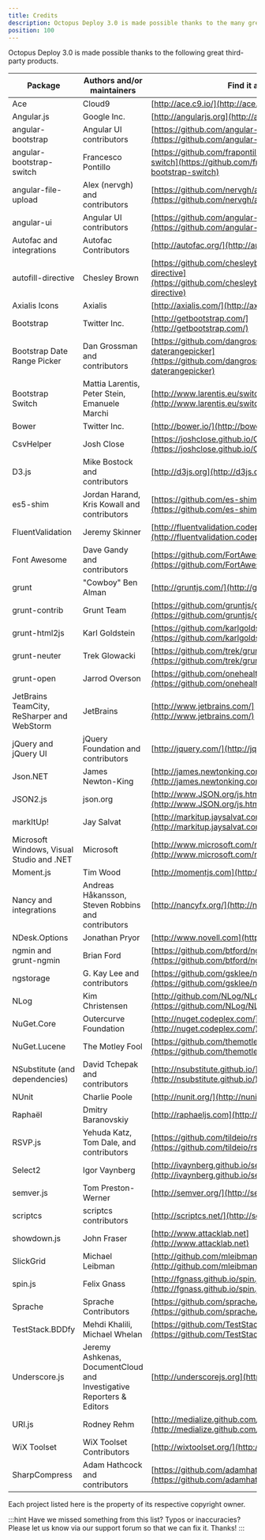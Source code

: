 ```yaml
---
title: Credits
description: Octopus Deploy 3.0 is made possible thanks to the many great third-party products.
position: 100
---
```


Octopus Deploy 3.0 is made possible thanks to the following great third-party products.

| Package                                  | Authors and/or maintainers               | Find it at...                            |
| ---------------------------------------- | ---------------------------------------- | ---------------------------------------- |
| Ace                                      | Cloud9                                   | [http://ace.c9.io/](http://ace.c9.io/)   |
| Angular.js                               | Google Inc.                              | [http://angularjs.org](http://angularjs.org/) |
| angular-bootstrap                        | Angular UI contributors                  | [https://github.com/angular-ui/bootstrap](https://github.com/angular-ui/bootstrap) |
| angular-bootstrap-switch                 | Francesco Pontillo                       | [https://github.com/frapontillo/angular-bootstrap-switch](https://github.com/frapontillo/angular-bootstrap-switch) |
| angular-file-upload                      | Alex (nervgh) and contributors           | [https://github.com/nervgh/angular-file-upload](https://github.com/nervgh/angular-file-upload) |
| angular-ui                               | Angular UI contributors                  | [https://github.com/angular-ui](https://github.com/angular-ui) |
| Autofac and integrations                 | Autofac Contributors                     | [http://autofac.org/](http://autofac.org/) |
| autofill-directive                       | Chesley Brown                            | [https://github.com/chesleybrown/autofill-directive](https://github.com/chesleybrown/autofill-directive) |
| Axialis Icons                            | Axialis                                  | [http://axialis.com/](http://axialis.com/) |
| Bootstrap                                | Twitter Inc.                             | [http://getbootstrap.com/](http://getbootstrap.com/) |
| Bootstrap Date Range Picker              | Dan Grossman and contributors            | [https://github.com/dangrossman/bootstrap-daterangepicker](https://github.com/dangrossman/bootstrap-daterangepicker) |
| Bootstrap Switch                         | Mattia Larentis, Peter Stein, Emanuele Marchi | [http://www.larentis.eu/switch/](http://www.larentis.eu/switch/) |
| Bower                                    | Twitter Inc.                             | [http://bower.io/](http://bower.io/)     |
| CsvHelper                                | Josh Close                               | [https://joshclose.github.io/CsvHelper/](https://joshclose.github.io/CsvHelper/) |
| D3.js                                    | Mike Bostock and contributors            | [http://d3js.org](http://d3js.org)/      |
| es5-shim                                 | Jordan Harand, Kris Kowall and contributors | [https://github.com/es-shims/es5-shim](https://github.com/es-shims/es5-shim) |
| FluentValidation                         | Jeremy Skinner                           | [http://fluentvalidation.codeplex.com/](http://fluentvalidation.codeplex.com/) |
| Font Awesome                             | Dave Gandy and contributors              | [https://github.com/FortAwesome/Font-Awesome](https://github.com/FortAwesome/Font-Awesome) |
| grunt                                    | "Cowboy" Ben Alman                       | [http://gruntjs.com/](http://gruntjs.com/) |
| grunt-contrib                            | Grunt Team                               | [https://github.com/gruntjs/grunt-contrib-clean](https://github.com/gruntjs/grunt-contrib-clean) |
| grunt-html2js                            | Karl Goldstein                           | [https://github.com/karlgoldstein/grunt-html2js](https://github.com/karlgoldstein/grunt-html2js) |
| grunt-neuter                             | Trek Glowacki                            | [https://github.com/trek/grunt-neuter](https://github.com/trek/grunt-neuter) |
| grunt-open                               | Jarrod Overson                           | [https://github.com/onehealth/grunt-open](https://github.com/onehealth/grunt-open) |
| JetBrains TeamCity,  ReSharper and WebStorm | JetBrains                                | [http://www.jetbrains.com/](http://www.jetbrains.com/) |
| jQuery and jQuery UI                     | jQuery Foundation and contributors       | [http://jquery.com/](http://jquery.com/) |
| Json.NET                                 | James Newton-King                        | [http://james.newtonking.com/json](http://james.newtonking.com/json) |
| JSON2.js                                 | json.org                                 | [http://www.JSON.org/js.html](http://www.JSON.org/js.html) |
| markItUp!                                | Jay Salvat                               | [http://markitup.jaysalvat.com/](http://markitup.jaysalvat.com/) |
| Microsoft Windows, Visual Studio and .NET | Microsoft                                | [http://www.microsoft.com/net](http://www.microsoft.com/net) |
| Moment.js                                | Tim Wood                                 | [http://momentjs.com](http://momentjs.com) |
| Nancy and integrations                   | Andreas Håkansson, Steven Robbins and contributors | [http://nancyfx.org/](http://nancyfx.org/) |
| NDesk.Options                            | Jonathan Pryor                           | [http://www.novell.com](http://www.novell.com/) |
| ngmin and grunt-ngmin                    | Brian Ford                               | [https://github.com/btford/ngmin](https://github.com/btford/ngmin) |
| ngstorage                                | G. Kay Lee and contributors              | [https://github.com/gsklee/ngStorage](https://github.com/gsklee/ngStorage) |
| NLog                                     | Kim Christensen                          | [http://github.com/NLog/NLog/](https://github.com/NLog/NLog/) |
| NuGet.Core                               | Outercurve Foundation                    | [http://nuget.codeplex.com/](http://nuget.codeplex.com/) |
| NuGet.Lucene                             | The Motley Fool                          | [https://github.com/themotleyfool/NuGet.Lucene](https://github.com/themotleyfool/NuGet.Lucene) |
| NSubstitute (and dependencies)           | David Tchepak and contributors           | [http://nsubstitute.github.io/](http://nsubstitute.github.io/) |
| NUnit                                    | Charlie Poole                            | [http://nunit.org/](http://nunit.org/)   |
| Raphaël                                  | Dmitry Baranovskiy                       | [http://raphaeljs.com](http://raphaeljs.com/) |
| RSVP.js                                  | Yehuda Katz, Tom Dale, and contributors  | [https://github.com/tildeio/rsvp.js](https://github.com/tildeio/rsvp.js) |
| Select2                                  | Igor Vaynberg                            | [http://ivaynberg.github.io/select2/](http://ivaynberg.github.io/select2/) |
| semver.js                                | Tom Preston-Werner                       | [http://semver.org/](http://semver.org/) |
| scriptcs                                 | scriptcs contributors                    | [http://scriptcs.net/](http://scriptcs.net/) |
| showdown.js                              | John Fraser                              | [http://www.attacklab.net](http://www.attacklab.net) |
| SlickGrid                                | Michael Leibman                          | [http://github.com/mleibman/slickgrid](http://github.com/mleibman/slickgrid) |
| spin.js                                  | Felix Gnass                              | [http://fgnass.github.io/spin.js/](http://fgnass.github.io/spin.js/) |
| Sprache                                  | Sprache Contributors                     | [https://github.com/sprache/sprache](https://github.com/sprache/sprache) |
| TestStack.BDDfy                          | Mehdi Khalili, Michael Whelan            | [https://github.com/TestStack/TestStack.BDDfy](https://github.com/TestStack/TestStack.BDDfy) |
| Underscore.js                            | Jeremy Ashkenas, DocumentCloud and Investigative Reporters & Editors | [http://underscorejs.org](http://underscorejs.org) |
| URI.js                                   | Rodney Rehm                              | [http://medialize.github.com/URI.js/](http://medialize.github.com/URI.js/) |
| WiX Toolset                              | WiX Toolset Contributors                 | [http://wixtoolset.org/](http://wixtoolset.org/) |
| SharpCompress                            | Adam Hathcock and contributors           | [https://github.com/adamhathcock/sharpcompress](https://github.com/adamhathcock/sharpcompress) |

Each project listed here is the property of its respective copyright owner.

:::hint
Have we missed something from this list? Typos or inaccuracies? Please let us know via our support forum so that we can fix it. Thanks!
:::
